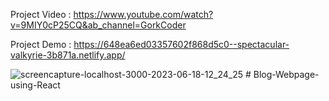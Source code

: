 Project Video : https://www.youtube.com/watch?v=9MIY0cP25CQ&ab_channel=GorkCoder 

Project Demo : https://648ea6ed03357602f868d5c0--spectacular-valkyrie-3b871a.netlify.app/ 

![screencapture-localhost-3000-2023-06-18-12_24_25](https://github.com/sunil9813/Basic-React-Blog-Website-/assets/67497228/84df682f-0d1d-4861-aa90-2a796a4306e2)
#   B l o g - W e b p a g e - u s i n g - R e a c t  
 
